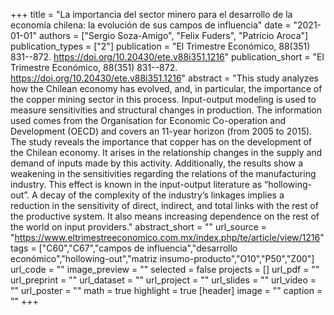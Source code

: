 +++
title = "La importancia del sector minero para el desarrollo de la economía chilena: la evolución de sus campos de influencia"
date = "2021-01-01"
authors = ["Sergio Soza-Amigo", "Felix Fuders", "Patricio Aroca"]
publication_types = ["2"]
publication = "El Trimestre Económico, 88(351) 831--872. https://doi.org/10.20430/ete.v88i351.1216"
publication_short = "El Trimestre Económico, 88(351) 831--872. https://doi.org/10.20430/ete.v88i351.1216"
abstract = "This study analyzes how the Chilean economy has evolved, and, in particular, the importance of the copper mining sector in this process. Input-output modeling is used to measure sensitivities and structural changes in production. The information used comes from the Organisation for Economic Co-operation and Development (OECD) and covers an 11-year horizon (from 2005 to 2015). The study reveals the importance that copper has on the development of the Chilean economy. It arises in the relationship changes in the supply and demand of inputs made by this activity. Additionally, the results show a weakening in the sensitivities regarding the relations of the manufacturing industry. This effect is known in the input-output literature as “hollowing-out”. A decay of the complexity of the industry’s linkages implies a reduction in the sensitivity of direct, indirect, and total links with the rest of the productive system. It also means increasing dependence on the rest of the world on input providers."
abstract_short = ""
url_source = "https://www.eltrimestreeconomico.com.mx/index.php/te/article/view/1216"
tags = ["C60","C67","campos de influencia","desarrollo económico","hollowing-out","matriz insumo-producto","O10","P50","Z00"]
url_code = ""
image_preview = ""
selected = false
projects = []
url_pdf = ""
url_preprint = ""
url_dataset = ""
url_project = ""
url_slides = ""
url_video = ""
url_poster = ""
math = true
highlight = true
[header]
image = ""
caption = ""
+++
